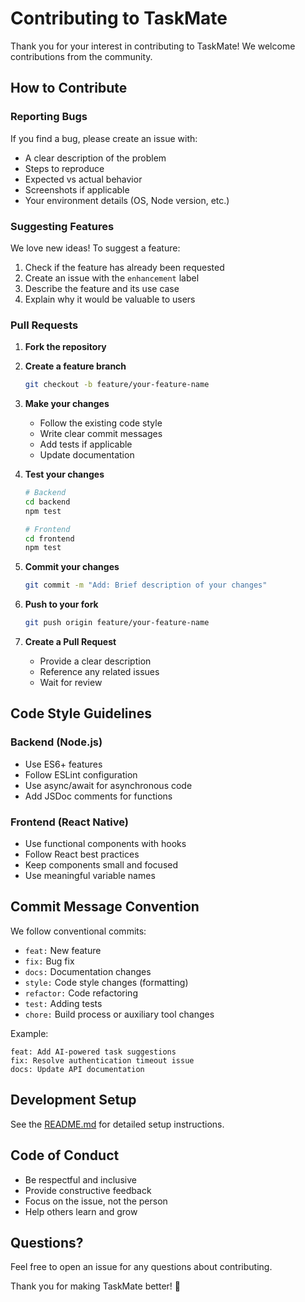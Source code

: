 # Contributing to TaskMate

Thank you for your interest in contributing to TaskMate! We welcome contributions from the community.

## How to Contribute

### Reporting Bugs

If you find a bug, please create an issue with:
- A clear description of the problem
- Steps to reproduce
- Expected vs actual behavior
- Screenshots if applicable
- Your environment details (OS, Node version, etc.)

### Suggesting Features

We love new ideas! To suggest a feature:
1. Check if the feature has already been requested
2. Create an issue with the `enhancement` label
3. Describe the feature and its use case
4. Explain why it would be valuable to users

### Pull Requests

1. **Fork the repository**

2. **Create a feature branch**
   ```bash
   git checkout -b feature/your-feature-name
   ```

3. **Make your changes**
   - Follow the existing code style
   - Write clear commit messages
   - Add tests if applicable
   - Update documentation

4. **Test your changes**
   ```bash
   # Backend
   cd backend
   npm test
   
   # Frontend
   cd frontend
   npm test
   ```

5. **Commit your changes**
   ```bash
   git commit -m "Add: Brief description of your changes"
   ```

6. **Push to your fork**
   ```bash
   git push origin feature/your-feature-name
   ```

7. **Create a Pull Request**
   - Provide a clear description
   - Reference any related issues
   - Wait for review

## Code Style Guidelines

### Backend (Node.js)
- Use ES6+ features
- Follow ESLint configuration
- Use async/await for asynchronous code
- Add JSDoc comments for functions

### Frontend (React Native)
- Use functional components with hooks
- Follow React best practices
- Keep components small and focused
- Use meaningful variable names

## Commit Message Convention

We follow conventional commits:

- `feat:` New feature
- `fix:` Bug fix
- `docs:` Documentation changes
- `style:` Code style changes (formatting)
- `refactor:` Code refactoring
- `test:` Adding tests
- `chore:` Build process or auxiliary tool changes

Example:
```
feat: Add AI-powered task suggestions
fix: Resolve authentication timeout issue
docs: Update API documentation
```

## Development Setup

See the [README.md](README.md) for detailed setup instructions.

## Code of Conduct

- Be respectful and inclusive
- Provide constructive feedback
- Focus on the issue, not the person
- Help others learn and grow

## Questions?

Feel free to open an issue for any questions about contributing.

Thank you for making TaskMate better! 🎉

